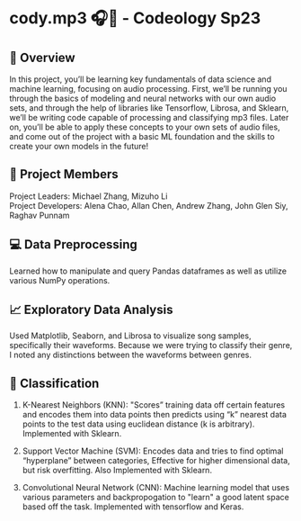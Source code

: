 # cody.mp3 🎧🎵 - Codeology Sp23

## 🥑 Overview
In this project, you’ll be learning key fundamentals of data science and machine learning, focusing on audio processing. First, we’ll be running you through the basics of modeling and neural networks with our own audio sets, and through the help of libraries like Tensorflow, Librosa, and Sklearn, we’ll be writing code capable of processing and classifying mp3 files. Later on, you’ll be able to apply these concepts to your own sets of audio files, and come out of the project with a basic ML foundation and the skills to create your own models in the future!

## 👫 Project Members
Project Leaders: Michael Zhang, Mizuho Li\
Project Developers: Alena Chao, Allan Chen, Andrew Zhang, John Glen Siy, Raghav Punnam

## 💻 Data Preprocessing
Learned how to manipulate and query Pandas dataframes as well as utilize various NumPy operations.

## 📈 Exploratory Data Analysis
Used Matplotlib, Seaborn, and Librosa to visualize song samples, specifically their waveforms. Because we were trying to classify their genre, I noted any distinctions between the waveforms between genres.

## 🤖 Classification
1. K-Nearest Neighbors (KNN): "Scores” training data off certain features and encodes them into data points then predicts using “k” nearest data points to the test data using euclidean distance (k is arbitrary). Implemented with Sklearn.

2. Support Vector Machine (SVM): Encodes data and tries to find optimal “hyperplane” between categories, Effective for higher dimensional data, but risk overfitting. Also Implemented with Sklearn.

3. Convolutional Neural Network (CNN): Machine learning model that uses various parameters and backpropogation to "learn" a good latent space based off the task. Implemented with tensorflow and Keras.
